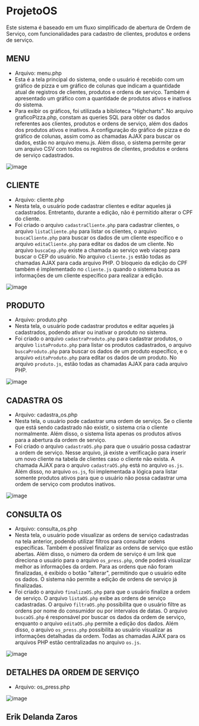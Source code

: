 # ProjetoOS

Este sistema é baseado em um fluxo simplificado de abertura de Ordem de Serviço, com funcionalidades para cadastro de clientes, produtos e ordens de serviço.

## MENU
- Arquivo: menu.php
- Esta é a tela principal do sistema, onde o usuário é recebido com um gráfico de pizza e um gráfico de colunas que indicam a quantidade atual de registros de clientes, produtos e ordens de serviço. Também é apresentado um gráfico com a quantidade de produtos ativos e inativos do sistema.
- Para exibir os gráficos, foi utilizada a biblioteca "Highcharts". No arquivo graficoPizza.php, constam as queries SQL para obter os dados referentes aos clientes, produtos e ordens de serviço, além dos dados dos produtos ativos e inativos. A configuração do gráfico de pizza e do gráfico de colunas, assim como as chamadas AJAX para buscar os dados, estão no arquivo menu.js. Além disso, o sistema permite gerar um arquivo CSV com todos os registros de clientes, produtos e ordens de serviço cadastrados.
  
![image](https://github.com/user-attachments/assets/93f1e866-0a78-4a27-9ec6-c6c231a02979)

## CLIENTE
- Arquivo: cliente.php
- Nesta tela, o usuário pode cadastrar clientes e editar aqueles já cadastrados. Entretanto, durante a edição, não é permitido alterar o CPF do cliente.
- Foi criado o arquivo `cadastraCliente.php` para cadastrar clientes, o arquivo `listaCliente.php` para listar os clientes, o arquivo `buscaCliente.php` para buscar os dados de um cliente específico e o arquivo `editaCliente.php` para editar os dados de um cliente. No arquivo `buscaCep.php` existe a chamada ao serviço web viacep para buscar o CEP do usuário. No arquivo `cliente.js` estão todas as chamadas AJAX para cada arquivo PHP. O bloqueio da edição do CPF também é implementado no `cliente.js` quando o sistema busca as informações de um cliente específico para realizar a edição.
  
![image](https://github.com/user-attachments/assets/a27acdf5-5080-4ac3-a7e9-4b6eddbb7ec2)

## PRODUTO
- Arquivo: produto.php
- Nesta tela, o usuário pode cadastrar produtos e editar aqueles já cadastrados, podendo ativar ou inativar o produto no sistema.
- Foi criado o arquivo `cadastraProduto.php` para cadastrar produtos, o arquivo `listaProduto.php` para listar os produtos cadastrados, o arquivo `buscaProduto.php` para buscar os dados de um produto específico, e o arquivo `editaProduto.php` para editar os dados de um produto. No arquivo `produto.js`, estão todas as chamadas AJAX para cada arquivo PHP.

![image](https://github.com/user-attachments/assets/a467ea62-9d76-418a-baf9-fe200f03f04d)

## CADASTRA OS
- Arquivo: cadastra_os.php
- Nesta tela, o usuário pode cadastrar uma ordem de serviço. Se o cliente que está sendo cadastrado não existir, o sistema cria o cliente normalmente. Além disso, o sistema lista apenas os produtos ativos para a abertura da ordem de serviço.
- Foi criado o arquivo `cadastraOS.php` para que o usuário possa cadastrar a ordem de serviço. Nesse arquivo, já existe a verificação para inserir um novo cliente na tabela de clientes caso o cliente não exista. A chamada AJAX para o arquivo `cadastraOS.php` está no arquivo `os.js`. Além disso, no arquivo `os.js`, foi implementada a lógica para listar somente produtos ativos para que o usuário não possa cadastrar uma ordem de serviço com produtos inativos.

![image](https://github.com/user-attachments/assets/cc424cd9-c6de-4ca5-be63-99163fb9a420)

## CONSULTA OS
- Arquivo: consulta_os.php
- Nesta tela, o usuário pode visualizar as ordens de serviço cadastradas na tela anterior, podendo utilizar filtros para consultar ordens específicas. Também é possível finalizar as ordens de serviço que estão abertas. Além disso, o número da ordem de serviço é um link que direciona o usuário para o arquivo `os_press.php`, onde poderá visualizar melhor as informações da ordem. Para as ordens que não foram finalizadas, é exibido o botão "alterar", permitindo que o usuário edite os dados. O sistema não permite a edição de ordens de serviço já finalizadas.
- Foi criado o arquivo `finalizaOS.php` para que o usuário finalize a ordem de serviço. O arquivo `listaOS.php` exibe as ordens de serviço cadastradas. O arquivo `filtraOS.php` possibilita que o usuário filtre as ordens por nome do consumidor ou por intervalos de datas. O arquivo `buscaOS.php` é responsável por buscar os dados da ordem de serviço, enquanto o arquivo `editaOS.php` permite a edição dos dados. Além disso, o arquivo `os_press.php` possibilita ao usuário visualizar as informações detalhadas da ordem. Todas as chamadas AJAX para os arquivos PHP estão centralizadas no arquivo `os.js`.

![image](https://github.com/user-attachments/assets/94b8dde4-6740-4bea-9ee8-5334943323df)

## DETALHES DA ORDEM DE SERVIÇO
- Arquivo: os_press.php

![image](https://github.com/user-attachments/assets/99b85c76-ad72-45c5-be12-573c4893f238)


## Erik Delanda Zaros
